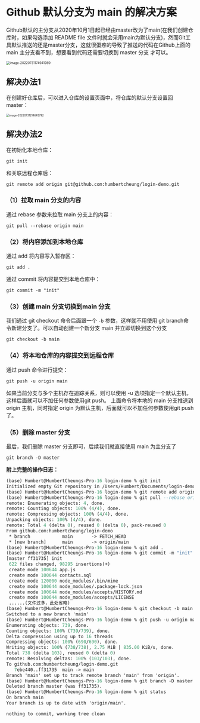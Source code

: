 # Github 默认分支为 main 的解决方案

Github默认的主分支从2020年10月1日起已经由master改为了main(在我们创建仓库时，如果勾选添加 README file 文件时就会采用main为默认分支)，然而Git工具默认推送的还是master分支，这就很蛋疼的导致了推送的代码在Github上面的 main 主分支看不到，想要看到代码还需要切换到 master 分支 才可以。

<img src="https://s2.loli.net/2022/07/31/JGTtE6Kwn9pBlZO.png" alt="image-20220731174941989" style="zoom:60%;" />

## 解决办法1

在创建好仓库后，可以进入仓库的设置页面中，将仓库的默认分支设置回 master：

<img src="https://s2.loli.net/2022/07/31/wJXsHiEQPxRoG3V.png" alt="image-20220731214645792" style="zoom: 50%;" />

## 解决办法2

在初始化本地仓库：

`git init`

和关联远程仓库后：

`git remote add origin git@github.com:humbertcheung/login-demo.git`

### （1）拉取 main 分支的内容

通过 rebase 参数来拉取 main 分支上的内容：

`git pull --rebase origin main`

### （2）将内容添加到本地仓库

通过 add 将内容写入暂存区：

`git add .`

通过 commit 将内容提交到本地仓库中：

`git commit -m "init"`

### （3）创建 main 分支切换到main 分支

我们通过 git checkout 命令后面跟一个 `-b` 参数，这样就不用使用 git branch命令新建分支了。可以自动创建一个新分支 main 并立即切换到这个分支

`git checkout -b main`

### （4）将本地仓库的内容提交到远程仓库

通过 push 命令进行提交：

`git push -u origin main`

如果当前分支与多个主机存在追踪关系，则可以使用 -u 选项指定一个默认主机，这样后面就可以不加任何参数使用git push。 上面命令将本地的 main 分支推送到 origin 主机，同时指定 origin 为默认主机，后面就可以不加任何参数使用git push了。

### （5）删除 master 分支

最后，我们删除 master 分支即可，后续我们就直接使用 main 为主分支了

`git branch -D master`

**附上完整的操作日志：**

```ASN.1
(base) Humbert@HumbertCheungs-Pro-16 login-demo % git init
Initialized empty Git repository in /Users/Humbert/Documents/login-demo/.git/
(base) Humbert@HumbertCheungs-Pro-16 login-demo % git remote add origin git@github.com:humbertcheung/login-demo.git
(base) Humbert@HumbertCheungs-Pro-16 login-demo % git pull --rebase origin main
remote: Enumerating objects: 4, done.
remote: Counting objects: 100% (4/4), done.
remote: Compressing objects: 100% (4/4), done.
Unpacking objects: 100% (4/4), done.
remote: Total 4 (delta 0), reused 0 (delta 0), pack-reused 0
From github.com:humbertcheung/login-demo
 * branch            main       -> FETCH_HEAD
 * [new branch]      main       -> origin/main
(base) Humbert@HumbertCheungs-Pro-16 login-demo % git add .
(base) Humbert@HumbertCheungs-Pro-16 login-demo % git commit -m "init"
[master ff31735] init
 622 files changed, 98295 insertions(+)
 create mode 100644 app.js
 create mode 100644 contacts.sql
 create mode 120000 node_modules/.bin/mime
 create mode 100644 node_modules/.package-lock.json
 create mode 100644 node_modules/accepts/HISTORY.md
 create mode 100644 node_modules/accepts/LICENSE
 ......(文件过多，此处省略)
(base) Humbert@HumbertCheungs-Pro-16 login-demo % git checkout -b main
Switched to a new branch 'main'
(base) Humbert@HumbertCheungs-Pro-16 login-demo % git push -u origin main
Enumerating objects: 739, done.
Counting objects: 100% (739/739), done.
Delta compression using up to 16 threads
Compressing objects: 100% (690/690), done.
Writing objects: 100% (738/738), 2.75 MiB | 835.00 KiB/s, done.
Total 738 (delta 103), reused 0 (delta 0)
remote: Resolving deltas: 100% (103/103), done.
To github.com:humbertcheung/login-demo.git
   7ebe440..ff31735  main -> main
Branch 'main' set up to track remote branch 'main' from 'origin'.
(base) Humbert@HumbertCheungs-Pro-16 login-demo % git branch -D master
Deleted branch master (was ff31735).
(base) Humbert@HumbertCheungs-Pro-16 login-demo % git status
On branch main
Your branch is up to date with 'origin/main'.

nothing to commit, working tree clean
```

